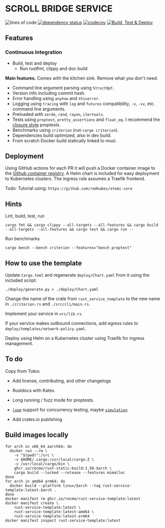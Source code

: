 # SCROLL BRIDGE SERVICE

![lines of code](https://img.shields.io/tokei/lines/github/recmo/rust-service-template)
[![dependency status](https://deps.rs/repo/github/recmo/rust-service-template/status.svg)](https://deps.rs/repo/github/recmo/rust-service-template)
[![codecov](https://img.shields.io/codecov/c/github/recmo/rust-service-template)](https://codecov.io/gh/Recmo/rust-service-template)
[![Build, Test & Deploy](https://github.com/recmo/rust-service-template/actions/workflows/build-test-deploy.yml/badge.svg)](https://github.com/recmo/rust-service-template/actions/workflows/build-test-deploy.yml)

## Features

### Continuous Integration

* Build, test and deploy
  * Run rustfmt, clippy and doc build


**Main features.** Comes with the kitchen sink. Remove what you don't need.

* Command line argument parsing using `StructOpt`.
* Version info including commit hash.
* Error handling using `anyhow` and `thiserror`.
* Logging using `tracing` with `log` and `futures` compatibility, `-v`, `-vv`, etc. command line arguments.
* Preloaded with `serde`, `rand`, `rayon`, `itertools`.
* Tests using `proptest`, `pretty_assertions` and `float_eq`. I recommend the [closure style](https://docs.rs/proptest/0.10.1/proptest/macro.proptest.html#closure-style-invocation) proptests.
* Benchmarks using `criterion` (run `cargo criterion`).
* Dependencies build optimized, also in dev build.
* From scratch Docker build statically linked to musl.

## Deployment

Using GitHub actions for each PR it will push a Docker container image to the [Github container registry](ghcr.io). A Helm chart is included for easy deployment to Kubernetes clusters. The ingress rule assumes a Traefik frontend.


Todo: Tutorial using: `https://github.com/redkubes/otomi-core`
## Hints

Lint, build, test, run

```shell
cargo fmt && cargo clippy --all-targets --all-features && cargo build --all-targets --all-features && cargo test && cargo run --
```

Run benchmarks

```shell
cargo bench --bench criterion --features="bench proptest"
```

## How to use the template

Update `Cargo.toml` and regenerate `deploy/Chart.yaml` from it using the included script:

```shell
./deploy/generate.py > ./deploy/Chart.yaml
```

Change the name of the crate from `rust_service_template` to the new name in `./criterion.rs` and `./src/cli/main.rs`.

Implement your service in `src/lib.rs`.

If your service makes outbound connections, add egress rules to `deploy/templates/network-policy.yaml`.

Deploy using Helm on a Kubernetes cluster using Traefik for ingress management.


## To do

Copy from Tokio:
* Add license, contributing, and other changelogs

* Rustdocs with Katex.
* Long running / fuzz mode for proptests.
* [`loom`](https://crates.io/crates/loom) support for concurrency testing, maybe [`simulation`](https://github.com/tokio-rs/simulation).
* Add crates.io publishing


## Build images locally

```shell
for arch in x86_64 aarch64; do
  docker run --rm \
    -v "$(pwd)":/src \
    -v $HOME/.cargo:/usr/local/cargo:Z \
    -v /usr/local/cargo/bin \
    ghcr.io/recmo/rust-static-build:1.58-$arch \
    cargo build --locked --release --features mimalloc
done
for arch in amd64 arm64; do
  docker build --platform linux/$arch --tag rust-service-template:latest-$arch .
done
docker manifest rm ghcr.io/recmo/rust-service-template:latest
docker manifest create \
    rust-service-template:latest \
    rust-service-template:latest-amd64 \
    rust-service-template:latest-arm64
docker manifest inspect rust-service-template:latest
```
